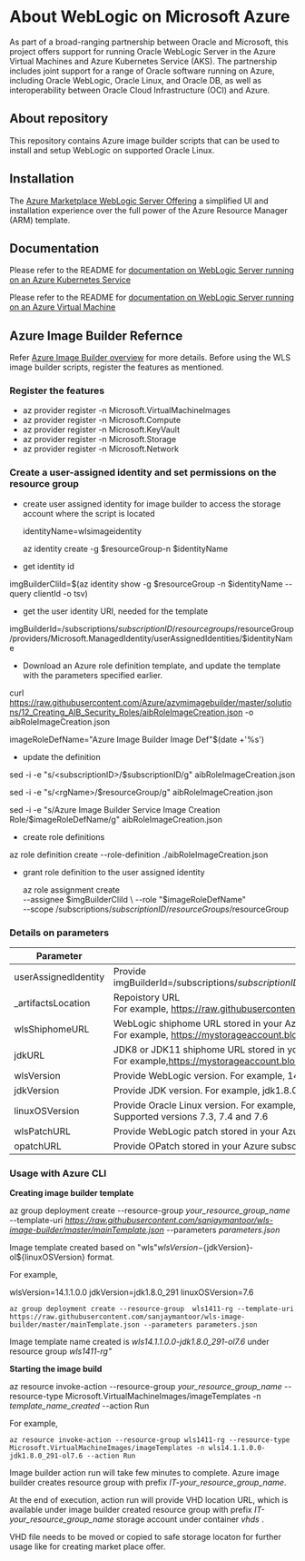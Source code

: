 # About WebLogic on Microsoft Azure

As part of a broad-ranging partnership between Oracle and Microsoft, this project offers support for running Oracle WebLogic Server in the Azure Virtual Machines and Azure Kubernetes Service (AKS). The partnership includes joint support for a range of Oracle software running on Azure, including Oracle WebLogic, Oracle Linux, and Oracle DB, as well as interoperability between Oracle Cloud Infrastructure (OCI) and Azure. 

## About repository
This repository contains Azure image builder scripts that can be used to install and setup WebLogic on supported Oracle Linux.

## Installation

The [Azure Marketplace WebLogic Server Offering](https://azuremarketplace.microsoft.com/en-us/marketplace/apps?search=WebLogic) a simplified UI and installation experience over the full power of the Azure Resource Manager (ARM) template.

## Documentation

Please refer to the README for [documentation on WebLogic Server running on an Azure Kubernetes Service](https://oracle.github.io/weblogic-kubernetes-operator/userguide/aks/)

Please refer to the README for [documentation on WebLogic Server running on an Azure Virtual Machine](https://docs.oracle.com/en/middleware/standalone/weblogic-server/wlazu/get-started-oracle-weblogic-server-microsoft-azure-iaas.html#GUID-E0B24A45-F496-4509-858E-103F5EBF67A7)

## Azure Image Builder Refernce

Refer [Azure Image Builder overview](https://docs.microsoft.com/en-us/azure/virtual-machines/image-builder-overview) for more details.
Before using the WLS image builder scripts, register the features as mentioned.
### Register the features
* az provider register -n Microsoft.VirtualMachineImages
* az provider register -n Microsoft.Compute
* az provider register -n Microsoft.KeyVault
* az provider register -n Microsoft.Storage
* az provider register -n Microsoft.Network

### Create a user-assigned identity and set permissions on the resource group
 * create user assigned identity for image builder to access the storage account where the script is located
  
     identityName=wlsimageidentity
  
     az identity create -g $resourceGroup-n $identityName

* get identity id

imgBuilderCliId=$(az identity show -g $resourceGroup -n $identityName --query clientId -o tsv)

* get the user identity URI, needed for the template

imgBuilderId=/subscriptions/$subscriptionID/resourcegroups/$resourceGroup/providers/Microsoft.ManagedIdentity/userAssignedIdentities/$identityName

* Download an Azure role definition template, and update the template with the parameters specified earlier.

curl https://raw.githubusercontent.com/Azure/azvmimagebuilder/master/solutions/12_Creating_AIB_Security_Roles/aibRoleImageCreation.json -o aibRoleImageCreation.json

imageRoleDefName="Azure Image Builder Image Def"$(date +'%s')

* update the definition

sed -i -e "s/\<subscriptionID\>/$subscriptionID/g" aibRoleImageCreation.json
  
sed -i -e "s/\<rgName\>/$resourceGroup/g" aibRoleImageCreation.json
  
sed -i -e "s/Azure Image Builder Service Image Creation Role/$imageRoleDefName/g" aibRoleImageCreation.json

* create role definitions

 az role definition create --role-definition ./aibRoleImageCreation.json

* grant role definition to the user assigned identity

  az role assignment create \
    --assignee $imgBuilderCliId \
    --role "$imageRoleDefName" \
    --scope /subscriptions/$subscriptionID/resourceGroups/$resourceGroup

### Details on parameters
| Parameter | Details |
|---|---|
|userAssignedIdentity| Provide </br> imgBuilderId=/subscriptions/$subscriptionID/resourcegroups/$resourceGroup/providers/Microsoft.ManagedIdentity/userAssignedIdentities/$identityName|
| \_artifactsLocation | Repoistory URL </br> For example, https://raw.githubusercontent.com/sanjaymantoor/wls-image-builder/master|
|wlsShiphomeURL| WebLogic shiphome URL stored in your Azure subscription storage account container ( SAS URI ). Make sure URL is accessible. </br> For example, https://mystorageaccount.blob.core.windows.net/shiphomes/fmw_14.1.1.0.0_wls_Disk1_1of1.zip|
|jdkURL | JDK8 or JDK11 shiphome URL stored in your Azure subscription storage account container ( SAS URI ). Make sure URL is accessible. </br> For example,https://mystorageaccount.blob.core.windows.net/shiphomes/jdk-8u291-linux-x64.tar.gz|
|wlsVersion| Provide WebLogic version. For example, 14.1.1.0.0 or 12.2.1.4.0 or 12.2.1.3.0|
|jdkVersion| Provide JDK version. For example, jdk1.8.0_291|
|linuxOSVersion| Provide Oracle Linux version. For example, 7.6 in case it is Oracle Linux 7.6. </br> Supported versions 7.3, 7.4 and 7.6|
|wlsPatchURL|Provide WebLogic patch stored in your Azure subscription storage account container ( SAS URI ).  Make sure URL is accessible. </br> |
|opatchURL|Provide OPatch stored in your Azure subscription storage account container ( SAS URI ).  Make sure URL is accessible. </br> |

### Usage with Azure CLI
**Creating image builder template**

az group deployment create --resource-group *your_resource_group_name* --template-uri *https://raw.githubusercontent.com/sanjaymantoor/wls-image-builder/master/mainTemplate.json* --parameters *parameters.json*

Image template created based on "wls"${wlsVersion}-${jdkVersion}-ol${linuxOSVersion} format.

For example, </br>

wlsVersion=14.1.1.0.0
jdkVersion=jdk1.8.0_291
linuxOSVersion=7.6

`az group deployment create --resource-group  wls1411-rg --template-uri https://raw.githubusercontent.com/sanjaymantoor/wls-image-builder/master/mainTemplate.json --parameters parameters.json`

Image template name created is *wls14.1.1.0.0-jdk1.8.0_291-ol7.6* under resource group *wls1411-rg"*

**Starting the image build**

az resource invoke-action --resource-group *your_resource_group_name* --resource-type  Microsoft.VirtualMachineImages/imageTemplates -n *template_name_created*  --action Run

For example, </br>

`az resource invoke-action --resource-group wls1411-rg --resource-type  Microsoft.VirtualMachineImages/imageTemplates -n wls14.1.1.0.0-jdk1.8.0_291-ol7.6 --action Run`

Image builder action run will take few minutes to complete. Azure image builder creates resource group with prefix *IT-your_resource_group_name*.

At the end of execution, action run will provide VHD location URL, which is available under image builder created resource group with prefix *IT-your_resource_group_name* storage account under container *vhds* .

VHD file needs to be moved or copied to safe storage locaton for further usage like for creating market place offer.




